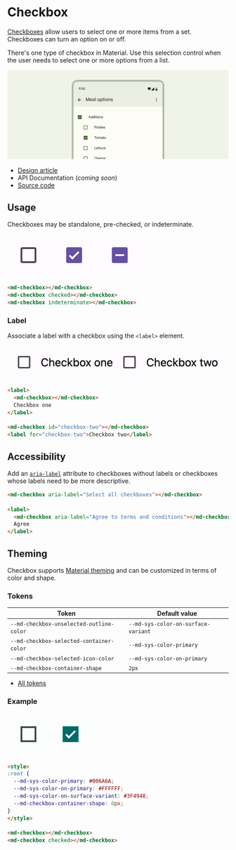 # Checkbox

<!--*
# Document freshness: For more information, see go/fresh-source.
freshness: { owner: 'lizmitchell' reviewed: '2023-01-25' }
tag: 'docType:reference'
*-->

<!-- go/md-checkbox -->

<!-- [TOC] -->

[Checkboxes](https://m3.material.io/components/checkbox)<!-- {.external} --> allow users
to select one or more items from a set. Checkboxes can turn an option on or off.

There's one type of checkbox in Material. Use this selection control when the
user needs to select one or more options from a list.

![A list of burger additions represented with checkboxes](images/checkbox/hero.png "Checkboxes in a list of items.")

*   [Design article](https://m3.material.io/components/checkbox) <!-- {.external} -->
*   API Documentation (*coming soon*)
*   [Source code](https://github.com/material-components/material-web/tree/main/checkbox)
    <!-- {.external} -->

## Usage

Checkboxes may be standalone, pre-checked, or indeterminate.

![Three checkboxes in a row that are unselected, selected, and indeterminate](images/checkbox/usage.png "Unselected, selected, and indeterminate checkboxes.")

```html
<md-checkbox></md-checkbox>
<md-checkbox checked></md-checkbox>
<md-checkbox indeterminate></md-checkbox>
```

### Label

Associate a label with a checkbox using the `<label>` element.

![Two checkboxes with labels](images/checkbox/usage-label.png "Labeled checkboxes.")

```html
<label>
  <md-checkbox></md-checkbox>
  Checkbox one
</label>

<md-checkbox id="checkbox-two"></md-checkbox>
<label for="checkbox-two">Checkbox two</label>
```

## Accessibility

Add an
[`aria-label`](https://developer.mozilla.org/en-US/docs/Web/Accessibility/ARIA/Attributes/aria-label)<!-- {.external} -->
attribute to checkboxes without labels or checkboxes whose labels need to be
more descriptive.

```html
<md-checkbox aria-label="Select all checkboxes"></md-checkbox>

<label>
  <md-checkbox aria-label="Agree to terms and conditions"></md-checkbox>
  Agree
</label>
```

## Theming

Checkbox supports [Material theming](../theming.md) and can be customized in
terms of color and shape.

### Tokens

Token                                    | Default value
---------------------------------------- | -----------------------------------
`--md-checkbox-unselected-outline-color` | `--md-sys-color-on-surface-variant`
`--md-checkbox-selected-container-color` | `--md-sys-color-primary`
`--md-checkbox-selected-icon-color`      | `--md-sys-color-on-primary`
`--md-checkbox-container-shape`          | `2px`

*   [All tokens](https://github.com/material-components/material-web/blob/main/tokens/v0_160/_md-comp-checkbox.scss)
    <!-- {.external} -->

### Example

![Image of a checkbox with a different theme applied](images/checkbox/theming.png "Checkbox theming example.")

```html
<style>
:root {
  --md-sys-color-primary: #006A6A;
  --md-sys-color-on-primary: #FFFFFF;
  --md-sys-color-on-surface-variant: #3F4948;
  --md-checkbox-container-shape: 0px;
}
</style>

<md-checkbox></md-checkbox>
<md-checkbox checked></md-checkbox>
```
